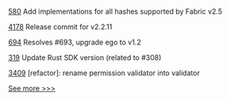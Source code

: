 
[580](https://github.com/hyperledger/fabric-gateway/pull/580) Add implementations for all hashes supported by Fabric v2.5

[4178](https://github.com/hyperledger/fabric/pull/4178) Release commit for v2.2.11

[694](https://github.com/hyperledger/fabric-private-chaincode/pull/694) Resolves #693, upgrade ego to v1.2

[319](https://github.com/hyperledger/iroha-2-docs/pull/319) Update Rust SDK version (related to #308)

[3409](https://github.com/hyperledger/iroha/pull/3409) [refactor]: rename permission validator into validator


[See more >>>](https://start-here.hyperledger.org/pull-requests)
